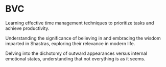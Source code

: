 # BVC
Learning effective time management techniques to prioritize tasks and achieve productivity.

Understanding the significance of believing in and embracing the wisdom imparted in Shastras, exploring their relevance in modern life.

Delving into the dichotomy of outward appearances versus internal emotional states, understanding that not everything is as it seems.
